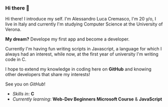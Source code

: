 ### Hi there 👋

Hi there! I introduce my self. I'm Alessandro Luca Cremasco, I'm 20 y/o, I live in Italy and currently I'm studying Computer Science at the University of Verona.

**My dream?** Develope my first app and become a developer. 

Currently I'm having fun writing scripts in Javascript, a language for which I always had an interest, while now, at the first year of university I'm writing code in C.

I hope to extend my knowledge in coding here on **GitHub** and knowing other developers that share my interests!

See you on *GitHub*! 

- *Skills in*: **C**
- *Currently learning*: **Web-Dev Beginners Microsoft Course** & **JavaScript**

